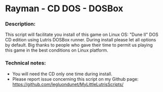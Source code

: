 # Rayman - CD DOS - DOSBox


### Description:
This script will facilitate you install of this game on Linux OS:
"Dune II" DOS CD edition using Lutris DOSBox runner.
During install please let all options by default.
Big thanks to people who gave their time to permit us playing this game in the best conditions on Linux platform.

### Technical notes:
- You will need the CD only one time during install.
- Please report issue concerning this script on my Github page:
https://github.com/legluondunet/MyLittleLutrisScripts/
